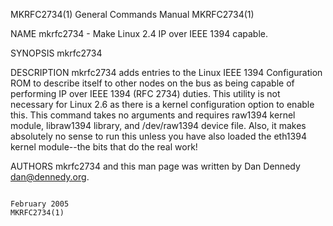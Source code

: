 MKRFC2734(1)                                                                               General Commands Manual                                                                               MKRFC2734(1)



NAME
       mkrfc2734 - Make Linux 2.4 IP over IEEE 1394 capable.

SYNOPSIS
       mkrfc2734

DESCRIPTION
       mkrfc2734  adds  entries to the Linux IEEE 1394 Configuration ROM to describe itself to other nodes on the bus as being capable of performing IP over IEEE 1394 (RFC 2734) duties. This utility is not
       necessary for Linux 2.6 as there is a kernel configuration option to enable this. This command takes no arguments and requires raw1394 kernel module,  libraw1394  library,  and  /dev/raw1394  device
       file. Also, it makes absolutely no sense to run this unless you have also loaded the eth1394 kernel module--the bits that do the real work!

AUTHORS
       mkrfc2734 and this man page was written by Dan Dennedy <dan@dennedy.org>.




                                                                                                February 2005                                                                                    MKRFC2734(1)
